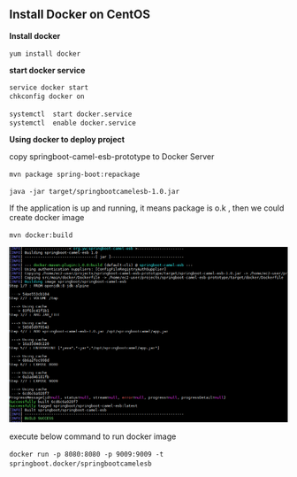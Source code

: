 ## Install Docker on CentOS 



**Install docker**

`yum install docker`



**start docker service**

```
service docker start
chkconfig docker on

systemctl  start docker.service
systemctl  enable docker.service
```



**Using docker to deploy project**

copy springboot-camel-esb-prototype to Docker Server 

`mvn package spring-boot:repackage `

`java -jar target/springbootcamelesb-1.0.jar`

If the application is up and running, it means package is o.k , then we could create docker image

`mvn docker:build`

![default banner](images/dockerbuild.PNG)



execute below command to run docker image 

`docker run -p 8080:8080 -p 9009:9009 -t springboot.docker/springbootcamelesb`

